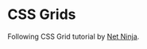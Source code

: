 # CSS Grids

Following CSS Grid tutorial by [Net Ninja](https://www.youtube.com/playlist?list=PL4cUxeGkcC9itC4TxYMzFCfveyutyPOCY).
